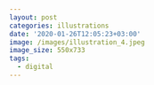 ```yaml
---
layout: post
categories: illustrations
date: '2020-01-26T12:05:23+03:00'
image: /images/illustration_4.jpeg
image_size: 550x733
tags:
  - digital
---
```

